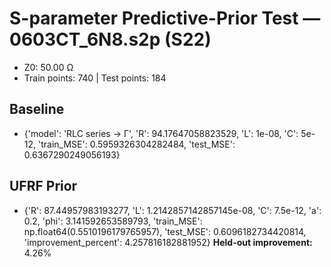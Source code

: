 # S-parameter Predictive-Prior Test — 0603CT_6N8.s2p (S22)
- Z0: 50.00 Ω
- Train points: 740  |  Test points: 184

## Baseline
- {'model': 'RLC series -> Γ', 'R': 94.17647058823529, 'L': 1e-08, 'C': 5e-12, 'train_MSE': 0.5959326304282484, 'test_MSE': 0.6367290249056193}

## UFRF Prior
- {'R': 87.44957983193277, 'L': 1.2142857142857145e-08, 'C': 7.5e-12, 'a': 0.2, 'phi': 3.141592653589793, 'train_MSE': np.float64(0.5510196179765957), 'test_MSE': 0.6096182734420814, 'improvement_percent': 4.257816182881952}
**Held-out improvement:** 4.26%